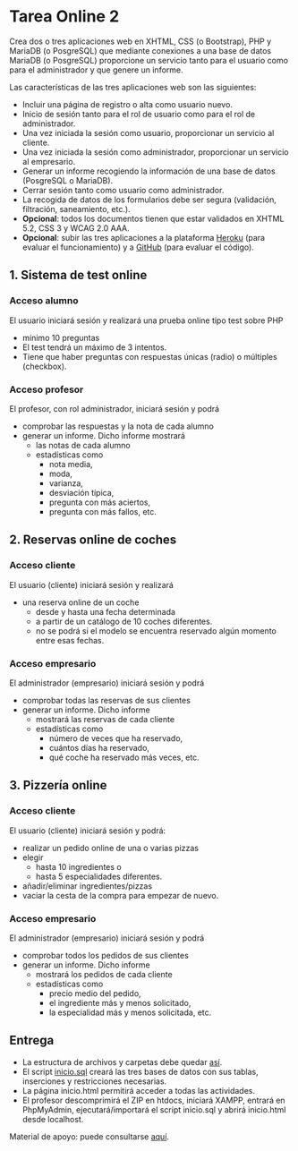 # Tarea Online 2

Crea dos o tres aplicaciones web en XHTML, CSS (o Bootstrap), PHP y MariaDB (o PosgreSQL) que mediante conexiones a una base de datos MariaDB (o PosgreSQL) proporcione un servicio tanto para el usuario como para el administrador y que genere un informe.

Las características de las tres aplicaciones web son las siguientes:

- Incluir una página de registro o alta como usuario nuevo.
- Inicio de sesión tanto para el rol de usuario como para el rol de administrador.
- Una vez iniciada la sesión como usuario, proporcionar un servicio al cliente.
- Una vez iniciada la sesión como administrador, proporcionar un servicio al empresario.
- Generar un informe recogiendo la información de una base de datos (PosgreSQL o MariaDB).
- Cerrar sesión tanto como usuario como administrador.
- La recogida de datos de los formularios debe ser segura (validación, filtración, saneamiento, etc.).
- **Opcional**: todos los documentos tienen que estar validados en XHTML 5.2, CSS 3 y WCAG 2.0 AAA.
- **Opcional**: subir las tres aplicaciones a la plataforma [Heroku](http://heroku.com) (para evaluar el funcionamiento) y a [GitHub](https://github.com) (para evaluar el código).

## 1. Sistema de test online

### Acceso alumno
El usuario iniciará sesión y realizará una prueba online tipo test sobre PHP 

- mínimo 10 preguntas
- El test tendrá un máximo de 3 intentos.
- Tiene que haber preguntas con respuestas únicas (radio) o múltiples (checkbox).

### Acceso profesor 
El profesor, con rol administrador, iniciará sesión y podrá 

- comprobar las respuestas y la nota de cada alumno 
- generar un informe. Dicho informe mostrará 
    - las notas de cada alumno 
    - estadísticas como 
        - nota media,
        - moda,
        - varianza, 
        - desviación típica,
        - pregunta con más aciertos,
        - pregunta con más fallos, etc.


## 2. Reservas online de coches

### Acceso cliente
El usuario (cliente) iniciará sesión y realizará 

- una reserva online de un coche 
    - desde y hasta una fecha determinada 
    - a partir de un catálogo de 10 coches diferentes. 
    - no se podrá si el modelo se encuentra reservado algún momento entre esas fechas.

### Acceso empresario
El administrador (empresario) iniciará sesión y podrá 

- comprobar todas las reservas de sus clientes 
- generar un informe. Dicho informe 
    - mostrará las reservas de cada cliente 
    - estadísticas como 
        - número de veces que ha reservado,
        - cuántos días ha reservado,
        - qué coche ha reservado más veces, etc.

## 3. Pizzería online

### Acceso cliente
El usuario (cliente) iniciará sesión y podrá:

- realizar un pedido online de una o varias pizzas 
- elegir 
    - hasta 10 ingredientes o
    - hasta 5 especialidades diferentes.
- añadir/eliminar ingredientes/pizzas 
- vaciar la cesta de la compra para empezar de nuevo.

### Acceso empresario
El administrador (empresario) iniciará sesión y podrá 

- comprobar todos los pedidos de sus clientes 
- generar un informe. Dicho informe 
    - mostrará los pedidos de cada cliente 
    - estadísticas como 
        - precio medio del pedido,
        - el ingrediente más y menos solicitado,
        - la especialidad más y menos solicitada, etc.


## Entrega

- La estructura de archivos y carpetas debe quedar [así](https://milq.github.io/cursos/dwes/ud/2/estructura.txt).
- El script [inicio.sql](https://milq.github.io/cursos/dwes/ud/2/inicio.sql) creará las tres bases de datos con sus tablas, inserciones y restricciones necesarias.
- La página inicio.html permitirá acceder a todas las actividades.
- El profesor descomprimirá el ZIP en htdocs, iniciará XAMPP, entrará en PhpMyAdmin, ejecutará/importará el script inicio.sql y abrirá inicio.html desde localhost.

Material de apoyo: puede consultarse [aquí](https://milq.github.io/cursos/dwes/ud/2/).
